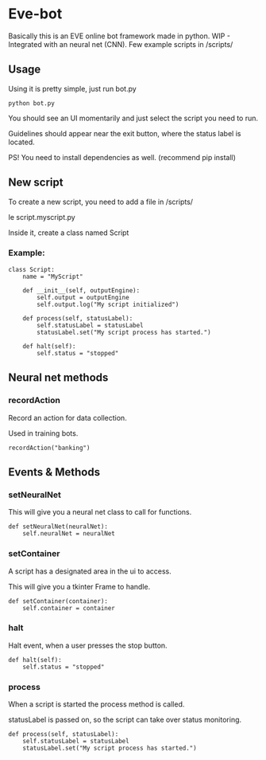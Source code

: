 # Eve-bot
Basically this is an EVE online bot framework made in python.
WIP - Integrated with an neural net (CNN).
Few example scripts in /scripts/

## Usage
Using it is pretty simple, just run bot.py

```
python bot.py
```

You should see an UI momentarily and just select the script you need to run.

Guidelines should appear near the exit button, where the status label is located.

PS! You need to install dependencies as well. (recommend pip install)


## New script
To create a new script, you need to add a file in /scripts/

Ie script.myscript.py

Inside it, create a class named Script
### Example:
```
class Script:
    name = "MyScript"

    def __init__(self, outputEngine):
        self.output = outputEngine
        self.output.log("My script initialized")

    def process(self, statusLabel):
        self.statusLabel = statusLabel
        statusLabel.set("My script process has started.")

    def halt(self):
        self.status = "stopped"
```

## Neural net methods
### recordAction
Record an action for data collection.

Used in training bots.

```
recordAction("banking")
```

## Events & Methods
### setNeuralNet
This will give you a neural net class to call for functions.

```
def setNeuralNet(neuralNet):
    self.neuralNet = neuralNet
```

### setContainer
A script has a designated area in the ui to access.

This will give you a tkinter Frame to handle.

```
def setContainer(container):
    self.container = container
```

### halt
Halt event, when a user presses the stop button.

```
def halt(self):
    self.status = "stopped"
```

### process
When a script is started the process method is called.

statusLabel is passed on, so the script can take over status monitoring.

```
def process(self, statusLabel):
    self.statusLabel = statusLabel
    statusLabel.set("My script process has started.")
```
